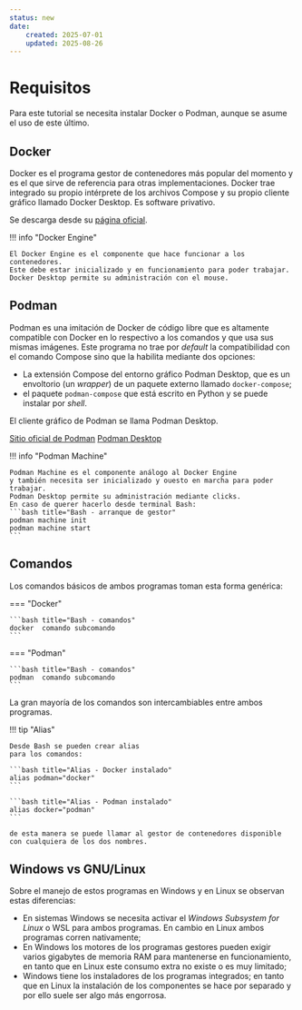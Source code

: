 ```yaml
---
status: new
date:
    created: 2025-07-01
    updated: 2025-08-26
---
```


# Requisitos


Para este tutorial se necesita instalar Docker o Podman,
aunque se asume el uso de este último.


## Docker

Docker es el programa gestor de contenedores más popular del momento
y es el que sirve de referencia para otras implementaciones.
Docker trae integrado su propio intérprete de los archivos Compose
y su propio cliente gráfico llamado Docker Desktop.
Es software privativo.

Se descarga desde su [página oficial](https://www.docker.com).

!!! info "Docker Engine"

    El Docker Engine es el componente que hace funcionar a los contenedores.
    Este debe estar inicializado y en funcionamiento para poder trabajar.
    Docker Desktop permite su administración con el mouse.


## Podman

Podman es una imitación de Docker de código libre
que es altamente compatible con Docker en lo respectivo a los comandos y que usa sus mismas imágenes.
Este programa no trae por *default* la compatibilidad con el comando Compose sino que la habilita mediante dos opciones:

- La extensión Compose del entorno gráfico Podman Desktop,
que es un envoltorio (un *wrapper*)
de un paquete externo llamado `docker-compose`;
- el paquete `podman-compose` que está escrito en Python y se puede instalar por *shell*.

El cliente gráfico de Podman se llama Podman Desktop.

[Sitio oficial de Podman](https://podman.io/docs/installation)
[Podman Desktop](https://podman-desktop.io/downloads)


!!! info "Podman Machine"

    Podman Machine es el componente análogo al Docker Engine
    y también necesita ser inicializado y ouesto en marcha para poder trabajar. 
    Podman Desktop permite su administración mediante clicks.
    En caso de querer hacerlo desde terminal Bash:
    ```bash title="Bash - arranque de gestor"
    podman machine init
    podman machine start
    ```



## Comandos

Los comandos básicos de ambos programas toman esta forma genérica: 


=== "Docker"

    ```bash title="Bash - comandos"
    docker  comando subcomando 
    ```

=== "Podman"

    ```bash title="Bash - comandos"
    podman  comando subcomando 
    ```

La gran mayoría de los comandos son intercambiables entre ambos programas.


!!! tip "Alias"

    Desde Bash se pueden crear alias
    para los comandos: 

    ```bash title="Alias - Docker instalado"
    alias podman="docker"
    ```

    ```bash title="Alias - Podman instalado"
    alias docker="podman"
    ```

    de esta manera se puede llamar al gestor de contenedores disponible
    con cualquiera de los dos nombres.



## Windows vs GNU/Linux

Sobre el manejo de estos programas en Windows y en Linux se observan estas diferencias:

- En sistemas Windows se necesita activar el *Windows Subsystem for Linux* o WSL para ambos programas. En cambio en Linux ambos programas corren nativamente;
- En Windows los motores de los programas gestores pueden exigir varios gigabytes de memoria RAM para mantenerse en funcionamiento,
en tanto que en Linux este consumo extra no existe o es muy limitado;
- Windows tiene los instaladores de los programas integrados;
en tanto que en Linux la instalación de los componentes
se hace por separado y por ello suele ser algo más engorrosa.


